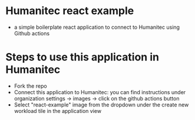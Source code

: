 # Humanitec react example

- a simple boilerplate react application to connect to Humanitec using Github actions

# Steps to use this application in Humanitec

- Fork the repo
- Connect this application to Humanitec: you can find instructions under organization settings -> images -> click on the github actions button
- Select "react-example" image from the dropdown under the create new workload tile in the application view
